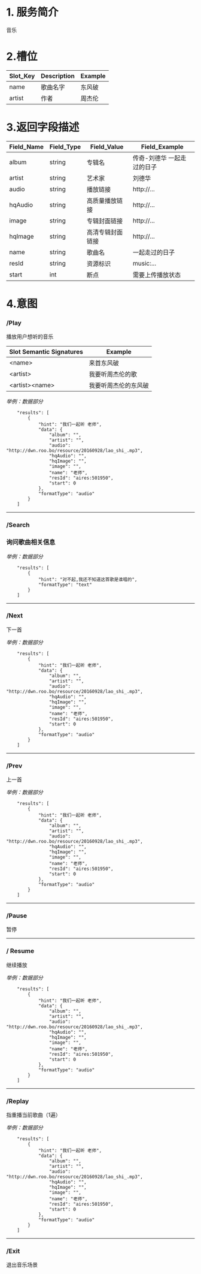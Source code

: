 # 1. 服务简介

音乐



# 2.槽位

| **Slot\_Key** | **Description** | **Example** |
| --- | --- | --- |
| name | 歌曲名字 | 东风破 |
| artist | 作者 | 周杰伦 |

# 3.返回字段描述

| **Field\_Name** | **Field\_Type** | **Field\_Value** | **Field\_Example** |
| --- | --- | --- | --- |
| album | string | 专辑名 | 传奇-刘德华 一起走过的日子 |
| artist | string | 艺术家 | 刘德华 |
| audio | string | 播放链接 | http://... |
| hqAudio | string | 高质量播放链接 | http://... |
| image | string | 专辑封面链接 | http://... |
| hqImage | string | 高清专辑封面链接 | http://... |
| name | string | 歌曲名 | 一起走过的日子 |
| resId | string | 资源标识 | music:... |
| start | int | 断点 | 需要上传播放状态 |





# 4.意图

### /Play

播放用户想听的音乐

| **Slot Semantic Signatures** | **Example** |
| --- | --- |
| &lt;name&gt; | 来首东风破 |
| &lt;artist&gt; | 我要听周杰伦的歌 |
| &lt;artist&gt;&lt;name&gt; | 我要听周杰伦的东风破 |

_举例：数据部分_

```
    "results": [
        {
            "hint": "我们一起听 老师",
            "data": {
                "album": "",
                "artist": "",
                "audio": "http://dwn.roo.bo/resource/20160928/lao_shi_.mp3",
                "hqAudio": "",
                "hqImage": "",
                "image": "",
                "name": "老师",
                "resId": "aires:501950",
                "start": 0
            },
            "formatType": "audio"
        }
    ]
```

---

### /Search

### 询问歌曲相关信息

_举例：数据部分_

```
    "results": [
        {
            "hint": "对不起,我还不知道这首歌是谁唱的",
            "formatType": "text"
        }
    ]
```

---

### /Next

下一首

_举例：数据部分_

```
    "results": [
        {
            "hint": "我们一起听 老师",
            "data": {
                "album": "",
                "artist": "",
                "audio": "http://dwn.roo.bo/resource/20160928/lao_shi_.mp3",
                "hqAudio": "",
                "hqImage": "",
                "image": "",
                "name": "老师",
                "resId": "aires:501950",
                "start": 0
            },
            "formatType": "audio"
        }
    ]
```

---

### /Prev

上一首

_举例：数据部分_

```
    "results": [
        {
            "hint": "我们一起听 老师",
            "data": {
                "album": "",
                "artist": "",
                "audio": "http://dwn.roo.bo/resource/20160928/lao_shi_.mp3",
                "hqAudio": "",
                "hqImage": "",
                "image": "",
                "name": "老师",
                "resId": "aires:501950",
                "start": 0
            },
            "formatType": "audio"
        }
    ]
```

---

### /Pause

暂停

---

### / Resume

继续播放

_举例：数据部分_

```
    "results": [
        {
            "hint": "我们一起听 老师",
            "data": {
                "album": "",
                "artist": "",
                "audio": "http://dwn.roo.bo/resource/20160928/lao_shi_.mp3",
                "hqAudio": "",
                "hqImage": "",
                "image": "",
                "name": "老师",
                "resId": "aires:501950",
                "start": 0
            },
            "formatType": "audio"
        }
    ]
```

---

### /Replay

指重播当前歌曲（1遍）

_举例：数据部分_

```
    "results": [
        {
            "hint": "我们一起听 老师",
            "data": {
                "album": "",
                "artist": "",
                "audio": "http://dwn.roo.bo/resource/20160928/lao_shi_.mp3",
                "hqAudio": "",
                "hqImage": "",
                "image": "",
                "name": "老师",
                "resId": "aires:501950",
                "start": 0
            },
            "formatType": "audio"
        }
    ]
```

---

### /Exit

退出音乐场景

# 



